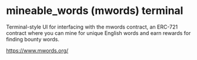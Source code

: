 # mineable_words (mwords) terminal

Terminal-style UI for interfacing with the mwords contract, an ERC-721 contract where you can mine for unique English words and earn rewards for finding bounty words.

https://www.mwords.org/
